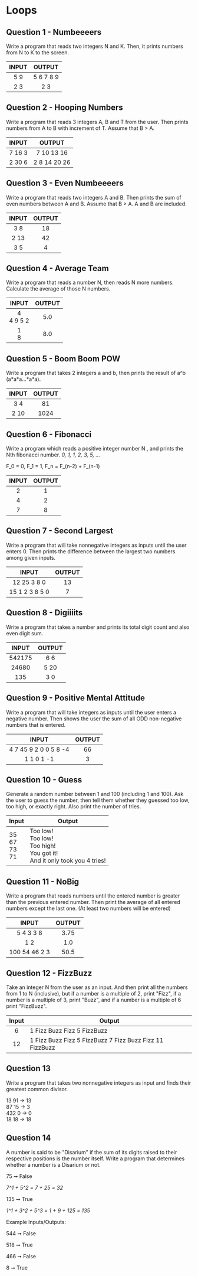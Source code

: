 # Loops

## Question 1 - Numbeeeers

Write a program that reads two integers N and K. Then, it prints numbers from N to K to the screen.

|  INPUT  |  OUTPUT |
|:-------:|:-------:|
| 5 9  | 5 6 7 8 9  |
| 2 3 | 2 3  |


## Question 2 - Hooping Numbers

Write a program that reads 3 integers A, B and T from the user. Then prints numbers from A to B with increment of T. Assume that B > A.

|  INPUT  |  OUTPUT |
|:-------:|:-------:|
| 7 16 3  | 7 10 13 16 |
| 2 30 6  | 2 8 14 20 26 |


## Question 3 - Even Numbeeeers

Write a program that reads two integers A and B. Then prints the sum of even numbers between A and B. Assume that B > A. A and B are included.

|  INPUT  |  OUTPUT |
|:-------:|:-------:|
| 3 8  | 18 |
| 2 13 | 42  |
| 3 5 | 4  |


## Question 4 - Average Team

Write a program that reads a number N, then reads N more numbers. Calculate the average of those N numbers.

|  INPUT  |  OUTPUT |
|:-------:|:-------:|
| 4<br>4 9 5 2  | 5.0 |
| 1<br>8 | 8.0  |


## Question 5 - Boom Boom POW

Write a program that takes 2 integers a and b, then prints the result of a^b (a\*a\*a...\*a\*a). 

|  INPUT  |  OUTPUT |
|:-------:|:-------:|
| 3 4  | 81 |
| 2 10  | 1024 |


## Question 6 - Fibonacci

Write a program which reads a positive integer number N , and prints the Nth fibonacci number. *0, 1, 1, 2, 3, 5, ...* 

F_0 = 0, F_1 = 1, F_n = F\_(n-2) + F\_(n-1)

|  INPUT  |  OUTPUT |
|:-------:|:-------:|
| 2  | 1 |
| 4  | 2 |
| 7  | 8 |


## Question 7 - Second Largest

Write a program that will take nonnegative integers as inputs until the user enters 0. Then prints the difference between the largest two numbers among given inputs.

|  INPUT  |  OUTPUT |
|:-------:|:-------:|
| 12 25 3 8 0 | 13 |
| 15 1 2 3 8 5 0  | 7 |


## Question 8 - Digiiiits

Write a program that takes a number and prints its total digit count and also even digit sum.

|  INPUT  |  OUTPUT |
|:-------:|:-------:|
| 542175 | 6 6 |
| 24680 | 5 20 |
| 135 | 3 0 |



## Question 9 - Positive Mental Attitude

Write a program that will take integers as inputs until the user enters a negative number. Then shows the user the sum of all ODD non-negative numbers that is entered.

|  INPUT  |  OUTPUT |
|:-------:|:-------:|
| 4 7 45 9 2 0 0 5 8 -4  | 66 |
| 1 1 0 1 -1 | 3 |


## Question 10 - Guess

Generate a random number between 1 and 100 (including 1 and 100). Ask the user to guess the number, then tell them whether they guessed too low, too high, or exactly right. Also print the number of tries.


| Input | Output          |
| ----- | --------------- |
| 35<br>67<br>73<br>71 | Too low!<br>Too low!<br>Too high!<br>You got it!<br>And it only took you 4 tries! |


## Question 11 - NoBig

Write a program that reads numbers until the entered number is greater than the previous entered number. Then print the average of all entered numbers except the last one. (At least two numbers will be entered)

|  INPUT  |  OUTPUT |
|:-------:|:-------:|
| 5 4 3 3 8 | 3.75 |
| 1 2 | 1.0 |
| 100 54 46 2 3 | 50.5 |


## Question 12 - FizzBuzz
Take an integer N from the user as an input. And then print all the numbers from 1 to N (inclusive), but if a number is a multiple of 2, print "Fizz",
if a number is a multiple of 3, print "Buzz", and if a number is a multiple of 6 print "FizzBuzz".

| Input | Output                               |
| :---: | ------------------------------------ |
|  6  | 1 Fizz Buzz Fizz 5 FizzBuzz |
|  12  | 1 Fizz Buzz Fizz 5 FizzBuzz 7 Fizz Buzz Fizz 11 FizzBuzz    |


## Question 13

Write a program that takes two nonnegative integers as input and finds their greatest common divisor.

13 91 -> 13<br>
87 15 -> 3<br>
432 0 -> 0<br>
18 18 -> 18<br>


## Question 14

A number is said to be "Disarium" if the sum of its digits raised to their respective positions is the number itself.
Write a program that determines whether a number is a Disarium or not.

75 ➞ False

<em> 7^1 + 5^2 = 7 + 25 = 32</em>
 
135 ➞ True

<em> 1^1 + 3^2 + 5^3 = 1 + 9 + 125 = 135</em>
 
Example Inputs/Outputs:<br>

544 ➞ False <br>
 
518 ➞ True <br>
 
466 ➞ False <br>
 
8 ➞ True <br>
